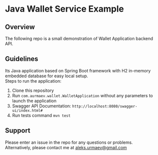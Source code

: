 # Java Wallet Service Example

## Overview
The following repo is a small demonstration of Wallet Application backend API.

## Guidelines
Its Java application based on Spring Boot framework with H2 in-memory embedded database for easy local setup. 
<br>Steps to run the application:
1. Clone this repository
2. Run `com.aurmaev.wallet.WalletApplication` without any parameters to launch the application
3. Swagger API Documentation: `http://localhost:8080/swagger-ui/index.html#`
4. Run tests command `mvn test`

## Support
Please enter an issue in the repo for any questions or problems. 
<br>Alternatively, please contact me at aleks.urmaev@gmail.com